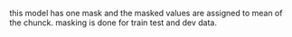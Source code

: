 this model has one mask and the masked values are assigned to mean of the chunck. masking is done for train test and dev data.